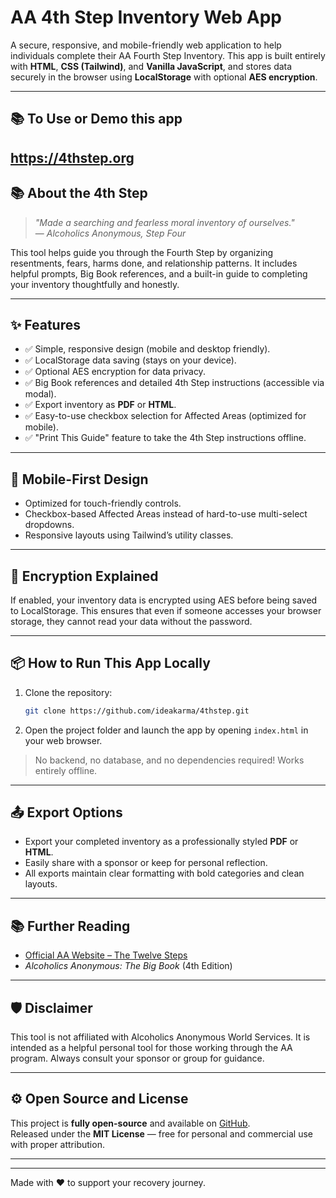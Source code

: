 # AA 4th Step Inventory Web App

A secure, responsive, and mobile-friendly web application to help individuals complete their AA Fourth Step Inventory. This app is built entirely with **HTML**, **CSS (Tailwind)**, and **Vanilla JavaScript**, and stores data securely in the browser using **LocalStorage** with optional **AES encryption**.

---
## 📚 **To Use or Demo this app**
https://4thstep.org
---

## 📚 **About the 4th Step**

> *"Made a searching and fearless moral inventory of ourselves."*  
> — *Alcoholics Anonymous, Step Four*

This tool helps guide you through the Fourth Step by organizing resentments, fears, harms done, and relationship patterns. It includes helpful prompts, Big Book references, and a built-in guide to completing your inventory thoughtfully and honestly.

---

## ✨ **Features**

- ✅ Simple, responsive design (mobile and desktop friendly).
- ✅ LocalStorage data saving (stays on your device).
- ✅ Optional AES encryption for data privacy.
- ✅ Big Book references and detailed 4th Step instructions (accessible via modal).
- ✅ Export inventory as **PDF** or **HTML**.
- ✅ Easy-to-use checkbox selection for Affected Areas (optimized for mobile).
- ✅ "Print This Guide" feature to take the 4th Step instructions offline.

---

## 📱 **Mobile-First Design**

- Optimized for touch-friendly controls.
- Checkbox-based Affected Areas instead of hard-to-use multi-select dropdowns.
- Responsive layouts using Tailwind’s utility classes.

---

## 🔐 **Encryption Explained**

If enabled, your inventory data is encrypted using AES before being saved to LocalStorage. This ensures that even if someone accesses your browser storage, they cannot read your data without the password.

---

## 📦 **How to Run This App Locally**

1. Clone the repository:

    ```bash
    git clone https://github.com/ideakarma/4thstep.git
    ```

2. Open the project folder and launch the app by opening `index.html` in your web browser.

> No backend, no database, and no dependencies required! Works entirely offline.

---

## 📤 **Export Options**

- Export your completed inventory as a professionally styled **PDF** or **HTML**.
- Easily share with a sponsor or keep for personal reflection.
- All exports maintain clear formatting with bold categories and clean layouts.

---

## 📚 **Further Reading**

- [Official AA Website – The Twelve Steps](https://www.aa.org/the-twelve-steps)
- *Alcoholics Anonymous: The Big Book* (4th Edition)

---

## 🛡️ **Disclaimer**

This tool is not affiliated with Alcoholics Anonymous World Services. It is intended as a helpful personal tool for those working through the AA program. Always consult your sponsor or group for guidance.

---

## ⚙️ **Open Source and License**

This project is **fully open-source** and available on [GitHub](https://github.com/ideakarma/4thstep).  
Released under the **MIT License** — free for personal and commercial use with proper attribution.

---

---

Made with ❤️ to support your recovery journey.
